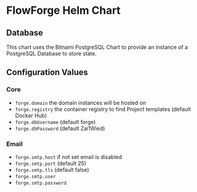 # FlowForge Helm Chart


## Database

This chart uses the Bitnami PostgreSQL Chart to provide an instance of a PostgreSQL Database to store state.

## Configuration Values

### Core

 - `forge.domain` the domain instances will be hosted on
 - `forge.registry` the container registry to find Project templates (default Docker Hub)
 - `forge.dbUsername` (default forge)
 - `forge.dbPassword` (default Zai1Wied)

### Email

 - `forge.smtp.host` if not set email is disabled
 - `forge.smtp.port` (default 25)
 - `forge.smtp.tls` (default false)
 - `forge.smtp.user` 
 - `forge.smtp.password`